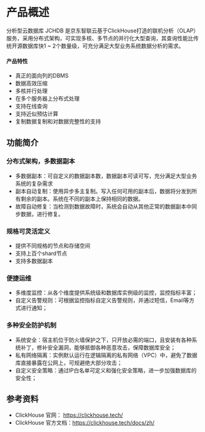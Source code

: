 # 产品概述

分析型云数据库 JCHDB 是京东智联云基于ClickHouse打造的联机分析（OLAP）服务，采用分布式架构，可实现多核、多节点的并行化大型查询，其查询性能比传统开源数据库快1 ~ 2个数量级，可充分满足大型业务系统数据分析的需求。

#### 产品特性
- 真正的面向列的DBMS
- 数据高效压缩
- 多核并行处理
- 在多个服务器上分布式处理
- 支持在线查询
- 支持近似预估计算
- 复制数据复制和对数据完整性的支持

## 功能简介
### 分布式架构，多数据副本
- 多数据副本：可自定义的数据副本数，数据副本可读可写，充分满足大型业务系统的复杂需求
- 副本自动复制：使用异步多主复制。写入任何可用的副本后，数据将分发到所有剩余的副本。系统在不同的副本上保持相同的数据。
- 故障自动修复：当检测到数据故障时，系统会自动从其他正常的数据副本中同步数据，进行修复。
### 规格可灵活定义
- 提供不同规格的节点和存储空间
- 支持上百个shard节点
- 支持多数据副本

### 便捷运维
- 多维度监控：从各个维度提供系统级和数据库实例级的监控，监控指标丰富；
- 自定义告警规则：可根据监控指标自定义告警规则，并通过短信，Email等方式进行通知；

### 多种安全防护机制
- 系统安全：宿主机位于防火墙保护之下，只开放必需的端口，且安装有各种系统补丁，修补安全漏洞，能够抵御各种恶意攻击，保障数据库安全；
- 私有网络隔离：实例默认运行在逻辑隔离的私有网络（VPC）中，避免了数据库直接暴露在公网上，可规避绝大部分攻击；
- 自定义安全策略：通过IP白名单可定义和强化安全策略，进一步加强数据库的安全性；

## 参考资料
- ClickHouse 官网：    https://clickhouse.tech/
- ClickHouse 官方文档：https://clickhouse.tech/docs/zh/
